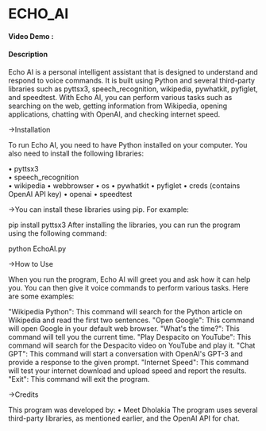 # ECHO_AI
#### Video Demo :
#### Description
Echo AI is a personal intelligent assistant that is designed to understand and respond to voice commands. It is built using Python and several third-party libraries such as pyttsx3, speech_recognition, wikipedia, pywhatkit, pyfiglet, and speedtest. With Echo AI, you can perform various tasks such as searching on the web, getting information from Wikipedia, opening applications, chatting with OpenAI, and checking internet speed.

->Installation

To run Echo AI, you need to have Python installed on your computer. You also need to install the following libraries:

• pyttsx3\
• speech_recognition\
• wikipedia
• webbrowser
• os
• pywhatkit
• pyfiglet
• creds (contains OpenAI API key)
• openai
• speedtest

->You can install these libraries using pip. For example:

pip install pyttsx3
After installing the libraries, you can run the program using the following command:

python EchoAI.py

->How to Use

When you run the program, Echo AI will greet you and ask how it can help you. You can then give it voice commands to perform various tasks. Here are some examples:

"Wikipedia Python": This command will search for the Python article on Wikipedia and read the first two sentences.
"Open Google": This command will open Google in your default web browser.
"What's the time?": This command will tell you the current time.
"Play Despacito on YouTube": This command will search for the Despacito video on YouTube and play it.
"Chat GPT": This command will start a conversation with OpenAI's GPT-3 and provide a response to the given prompt.
"Internet Speed": This command will test your internet download and upload speed and report the results.
"Exit": This command will exit the program.

->Credits

This program was developed by:
• Meet Dholakia 
The program uses several third-party libraries, as mentioned earlier, and the OpenAI API for chat.